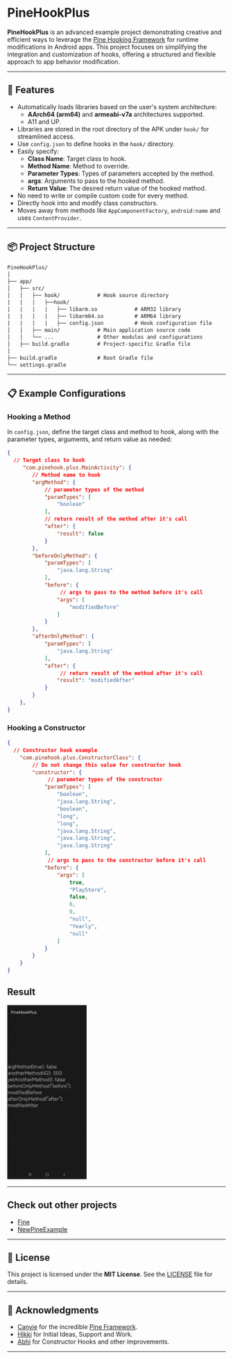 # PineHookPlus

**PineHookPlus** is an advanced example project demonstrating creative and efficient ways to leverage the [Pine Hooking Framework](https://github.com/canyie/pine) for runtime modifications in Android apps. This project focuses on simplifying the integration and customization of hooks, offering a structured and flexible approach to app behavior modification.

---

## 🌟 **Features**

- Automatically loads libraries based on the user's system architecture:
  - **AArch64 (arm64)** and **armeabi-v7a** architectures supported.
  - A11 and UP.
- Libraries are stored in the root directory of the APK under `hook/` for streamlined access.
- Use `config.json` to define hooks in the `hook/` directory.
- Easily specify:
  - **Class Name**: Target class to hook.
  - **Method Name**: Method to override.
  - **Parameter Types**: Types of parameters accepted by the method.
  - **args**: Arguments to pass to the hooked method.
  - **Return Value**: The desired return value of the hooked method.
- No need to write or compile custom code for every method.
- Directly hook into and modify class constructors.
- Moves away from methods like `AppComponentFactory`, `android:name` and uses `ContentProvider`.

---

## 📦 **Project Structure**

```
PineHookPlus/
│
├── app/
│   ├── src/
│   │   ├── hook/            # Hook source directory
|   |   |   ├──hook/
|   |   |   |   ├── libarm.so            # ARM32 library
|   |   |   |   ├── libarm64.so          # ARM64 library
|   |   |   |   ├── config.json          # Hook configuration file
│   │   ├── main/            # Main application source code
│   │   └── ...              # Other modules and configurations
│   ├── build.gradle         # Project-specific Gradle file
│
├── build.gradle             # Root Gradle file
└── settings.gradle
```

---

## 📋 **Example Configurations**

### Hooking a Method

In `config.json`, define the target class and method to hook, along with the parameter types, arguments, and return value as needed:

```json
{
  // Target class to hook
     "com.pinehook.plus.MainActivity": {
        // Method name to hook
        "argMethod": {
            // parameter types of the method
            "paramTypes": [
                "boolean"
            ],
            // return result of the method after it's call
            "after": {
                "result": false
            }
        },
        "beforeOnlyMethod": {
            "paramTypes": [
                "java.lang.String"
            ],
            "before": {
                 // args to pass to the method before it's call
                "args": [
                    "modifiedBefore"
                ]
            }
        },
        "afterOnlyMethod": {
            "paramTypes": [
                "java.lang.String"
            ],
            "after": {
                 // return result of the method after it's call
                "result": "modifiedAfter"
            }
        }
    },
}
```

### Hooking a Constructor

```json
{
  // Constructor hook example
    "com.pinehook.plus.ConstructorClass": {
        // Do not change this value for constructor hook
        "constructor": {
             // parameter types of the constructor
            "paramTypes": [
                "boolean",
                "java.lang.String",
                "boolean",
                "long",
                "long",
                "java.lang.String",
                "java.lang.String",
                "java.lang.String"
            ],
             // args to pass to the constructor before it's call
            "before": {
                "args": [
                    true,
                    "PlayStore",
                    false,
                    0,
                    0,
                    "null",
                    "Yearly",
                    "null"
                ]
            }
        }
    }
}
```

## Result
<img src="images/result.png" alt="result preview image" widt="200" height="400">

---

## Check out other projects

- [Fine](https://github.com/AbhiTheModder/Fine.git)
- [NewPineExample](https://github.com/AbhiTheModder/NewPineExample.git)

---

## 📜 **License**

This project is licensed under the **MIT License**. See the [LICENSE](LICENSE) file for details.

---

## 🙌 **Acknowledgments**

- [Canyie](https://github.com/canyie) for the incredible [Pine Framework](https://github.com/canyie/pine).
- [Hikki](https://github.com/kyzsuukii) for Initial Ideas, Support and Work.
- [Abhi](https://github.com/AbhiTheModder) for Constructor Hooks and other improvements.

---
